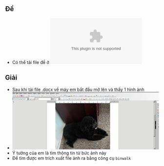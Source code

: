 ## Đề 
- Có thể tải file đề ở ![file](File_challenge/Lost.docx)
## Giải 
- Sau khi tải file .docx về máy em bắt đầu mở lên và thấy 1 hình ảnh
- ![capture](image/1.png)
- Ý tưởng của em là tìm thông tin từ bức ảnh này 
- Để tìm được em trích xuất file ảnh ra bằng công cụ `binwalk`
